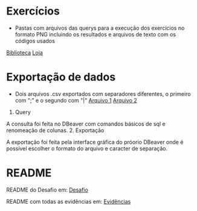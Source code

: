 # Exercícios

* Pastas com arquivos das querys para a execução dos exercícios no formato PNG incluindo os resultados e arquivos de texto com os códigos usados

[Biblioteca](exercicios/biblioteca/)
[Loja](exercicios/loja/)


# Exportação de dados

* Dois arquivos .csv exportados com separadores diferentes, o primeiro com ";" e o segundo com "|"
[Arquivo 1](exercicios/exportação/5_Editoras.csv)
[Arquivo 2](exercicios/exportação/10_MaisCaros.csv)

1. Query

 A consulta foi feita no DBeaver com comandos básicos de sql e renomeação de colunas.
2. Exportação

 A exportação foi feita pela interface gráfica do próorio DBeaver onde é possível escolher o formato do arquivo e caracter de separação.

# README

README do Desafio em:
[Desafio](Desafio/README.md)

README com todas as evidências em:
[Evidências](evidencias/README.md)
